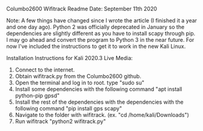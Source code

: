 Columbo2600 Wifitrack Readme
Date: September 11th 2020

Note: A few things have changed since I wrote the article (I finished it a year and one day ago).
Python 2 was officially deprecated in January so the dependencies are slightly different as you 
have to install scapy through pip. I may go ahead and convert the program to Python 3 in the near
future. For now I've included the instructions to get it to work in the new Kali Linux.

Installation Instructions for Kali 2020.3 Live Media:
1. Connect to the internet.
2. Obtain wifitrack.py from the Columbo2600 github.
3. Open the terminal and log in to root.  type "sudo su"
4. Install some dependencies with the following command "apt install python-pip gpsd"
5. Install the rest of the dependencies with the dependencies with the following command "pip install gps scapy"
6. Navigate to the folder with wifitrack.  (ex. "cd /home/kali/Downloads")
7. Run wifitrack "python2 wifitrack.py"
